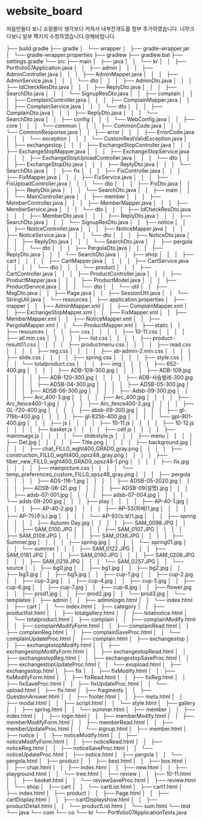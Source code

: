 # website_board
처음만들다 보니 쇼핑몰이 생각보다 커져서 내부전개도를 첨부 추가하였습니다.
너무크다보니 일부 팩키지 수정하였습니다.양해바랍니다.

├── build.gradle
├── gradle
│   └── wrapper
│       ├── gradle-wrapper.jar
│       └── gradle-wrapper.properties
├── gradlew
├── gradlew.bat
├── settings.gradle
└── src
    ├── main
    │   ├── java
    │   │   └── kr
    │   │       ├── Portfolio07Application.java
    │   │       ├── admin
    │   │       │   ├── AdminController.java
    │   │       │   ├── AdminMapper.java
    │   │       │   ├── AdminService.java
    │   │       │   └── dto
    │   │       │       ├── AdminDto.java
    │   │       │       ├── IdCheckResDto.java
    │   │       │       ├── ReplyDto.java
    │   │       │       ├── SearchDto.java
    │   │       │       └── SignupResDto.java
    │   │       ├── complain
    │   │       │   ├── ComplainController.java
    │   │       │   ├── ComplainMapper.java
    │   │       │   ├── ComplainService.java
    │   │       │   └── dto
    │   │       │       ├── ComplainDto.java
    │   │       │       ├── ReplyDto.java
    │   │       │       └── SearchDto.java
    │   │       ├── config
    │   │       │   └── WebConfig.java
    │   │       ├── core
    │   │       │   └── common
    │   │       │       ├── CommonCode.java
    │   │       │       └── CommonResponse.java
    │   │       ├── error
    │   │       │   ├── ErrorCode.java
    │   │       │   └── exception
    │   │       │       └── CustomRestValidException.java
    │   │       ├── exchangestop
    │   │       │   ├── ExchangeStopController.java
    │   │       │   ├── ExchangeStopMapper.java
    │   │       │   ├── ExchangeStopService.java
    │   │       │   ├── ExchangeStopUploadController.java
    │   │       │   └── dto
    │   │       │       ├── ExchangeStopDto.java
    │   │       │       ├── ReplyDto.java
    │   │       │       └── SearchDto.java
    │   │       ├── fix
    │   │       │   ├── FixController.java
    │   │       │   ├── FixMapper.java
    │   │       │   ├── FixService.java
    │   │       │   ├── FixUploadController.java
    │   │       │   └── dto
    │   │       │       ├── FixDto.java
    │   │       │       ├── ReplyDto.java
    │   │       │       └── SearchDto.java
    │   │       ├── main
    │   │       │   └── MainController.java
    │   │       ├── member
    │   │       │   ├── MemberController.java
    │   │       │   ├── MemberMapper.java
    │   │       │   ├── MemberService.java
    │   │       │   └── dto
    │   │       │       ├── IdCheckResDto.java
    │   │       │       ├── MemberDto.java
    │   │       │       ├── ReplyDto.java
    │   │       │       ├── SearchDto.java
    │   │       │       └── SignupResDto.java
    │   │       ├── notice
    │   │       │   ├── NoticeController.java
    │   │       │   ├── NoticeMapper.java
    │   │       │   ├── NoticeService.java
    │   │       │   └── dto
    │   │       │       ├── NoticeDto.java
    │   │       │       ├── ReplyDto.java
    │   │       │       └── SearchDto.java
    │   │       ├── pergola
    │   │       │   └── dto
    │   │       │       ├── PergolaDto.java
    │   │       │       ├── ReplyDto.java
    │   │       │       └── SearchDto.java
    │   │       ├── shop
    │   │       │   ├── cart
    │   │       │   │   ├── CartMapper.java
    │   │       │   │   ├── CartService.java
    │   │       │   │   └── dto
    │   │       │   └── product
    │   │       │       ├── CartController.java
    │   │       │       ├── ProductController.java
    │   │       │       ├── ProductMapper.java
    │   │       │       ├── ProductModel.java
    │   │       │       ├── ProductService.java
    │   │       │       └── dto
    │   │       └── util
    │   │           ├── MsgDto.java
    │   │           ├── Page.java
    │   │           ├── SessionUtil.java
    │   │           └── StringUtil.java
    │   └── resources
    │       ├── application.properties
    │       ├── mapper
    │       │   ├── AdminMapper.xml
    │       │   ├── ComplainMapper.xml
    │       │   ├── ExchangeStopMapper.xml
    │       │   ├── FixMapper.xml
    │       │   ├── MemberMapper.xml
    │       │   ├── NoticeMapper.xml
    │       │   ├── PergolaMapper.xml
    │       │   └── ProductMapper.xml
    │       ├── static
    │       │   ├── resources
    │       │   │   ├── css
    │       │   │   │   ├── 10-11.css
    │       │   │   │   ├── all.min.css
    │       │   │   │   ├── list.css
    │       │   │   │   ├── product-result01.css
    │       │   │   │   ├── productmenu.css
    │       │   │   │   ├── read.css
    │       │   │   │   ├── reg.css
    │       │   │   │   ├── sb-admin-2.min.css
    │       │   │   │   ├── slide.css
    │       │   │   │   ├── spring.css
    │       │   │   │   ├── style.css
    │       │   │   │   └── totalproduct.css
    │       │   │   ├── img
    │       │   │   │   ├── 652-400.jpg
    │       │   │   │   ├── ADB-109-300.jpg
    │       │   │   │   ├── ADB-109.jpg
    │       │   │   │   ├── ADB-120-300.jpg
    │       │   │   │   ├── ADB-사슴벌레-300.jpg
    │       │   │   │   ├── ADSB-04-300.jpg
    │       │   │   │   ├── ADSB-05-300.jpg
    │       │   │   │   ├── ADSB-06-300.jpg
    │       │   │   │   ├── Adsb-09-300.jpg
    │       │   │   │   ├── Arc_400-3.jpg
    │       │   │   │   ├── Arc_400.jpg
    │       │   │   │   ├── Arc_fence400-1.jpg
    │       │   │   │   ├── Arc_fence400-2.jpg
    │       │   │   │   ├── GL-720-400.jpg
    │       │   │   │   ├── absb-09-300.jpg
    │       │   │   │   ├── gl-719b-400.jpg
    │       │   │   │   ├── gl-825b-400.jpg
    │       │   │   │   └── gpl-901-400.jpg
    │       │   │   ├── js
    │       │   │   │   ├── 10-11.js
    │       │   │   │   ├── 10-12.js
    │       │   │   │   ├── basket.js
    │       │   │   │   ├── cell.js
    │       │   │   │   ├── mainimage.js
    │       │   │   │   └── slidestyle.js
    │       │   │   ├── menu
    │       │   │   │   ├── Del.jpg
    │       │   │   │   ├── Title.png
    │       │   │   │   ├── background.jpg
    │       │   │   │   ├── chat_FILL0_wght400_GRAD0_gray.png
    │       │   │   │   ├── construction_FILL0_wght400_opsz48_gray.png
    │       │   │   │   ├── fiber_new_FILL0_wght400_GRAD0_opsz48-1.png
    │       │   │   │   ├── fix.jpg
    │       │   │   │   ├── mainpicture.css
    │       │   │   │   └── temp_preferences_custom_FILL0_opsz48_gray.png
    │       │   │   ├── pergola
    │       │   │   │   ├── ADS-116-1.jpg
    │       │   │   │   ├── ADSB-05-2020.jpg
    │       │   │   │   ├── ADSB-06-(2).jpg
    │       │   │   │   ├── ADSB-09(설명).jpg
    │       │   │   │   ├── adsb-07-001.jpg
    │       │   │   │   ├── adsb-07-004.jpg
    │       │   │   │   └── adsb-09-200.jpg
    │       │   │   ├── play
    │       │   │   │   ├── AP-40-1.jpg
    │       │   │   │   ├── AP-40-2.jpg
    │       │   │   │   ├── AP-53(하베)1.jpg
    │       │   │   │   ├── AP-75(주노).jpg
    │       │   │   │   └── AP-92(노보)1.jpg
    │       │   │   ├── spring
    │       │   │   │   ├── Autumn Day.jpg
    │       │   │   │   ├── SAM_0098.JPG
    │       │   │   │   ├── SAM_0100.JPG
    │       │   │   │   ├── SAM_0107.JPG
    │       │   │   │   ├── SAM_0109.JPG
    │       │   │   │   ├── SAM_0136.JPG
    │       │   │   │   ├── Summer.jpg
    │       │   │   │   ├── spring.jpg
    │       │   │   │   └── spring01.jpg
    │       │   │   └── summer
    │       │   │       ├── SAM_0122.JPG
    │       │   │       ├── SAM_0181.JPG
    │       │   │       ├── SAM_0190.JPG
    │       │   │       ├── SAM_0206.JPG
    │       │   │       ├── SAM_0219.JPG
    │       │   │       └── SAM_0257.JPG
    │       │   └── source
    │       │       ├── bg0.jpg
    │       │       ├── bg1.jpg
    │       │       ├── bg2.jpg
    │       │       ├── bg3.jpg
    │       │       ├── bg5.jpg
    │       │       ├── cup-1.jpg
    │       │       ├── cup-2.jpg
    │       │       ├── cup-3.jpg
    │       │       ├── cup-4.jpg
    │       │       ├── cup-5.jpg
    │       │       ├── cup-6.jpg
    │       │       ├── cup-7.jpg
    │       │       ├── cup-8.jpg
    │       │       ├── flower.jpg
    │       │       ├── prod1.jpg
    │       │       ├── prod2.jpg
    │       │       └── prod3.jpg
    │       └── templates
    │           ├── admin
    │           │   ├── adminlogin.html
    │           │   └── index.html
    │           ├── cart
    │           │   └── index.html
    │           ├── category
    │           │   ├── productlist.html
    │           │   ├── totalgallery.html
    │           │   ├── totalnotice.html
    │           │   └── totalproduct.html
    │           ├── complain
    │           │   ├── complainModify.html
    │           │   ├── complainModifyForm.html
    │           │   ├── complainRead.html
    │           │   ├── complainReg.html
    │           │   ├── complainSaveProc.html
    │           │   └── complainUpdateProc.html
    │           ├── complain.html
    │           ├── exchangestop
    │           │   ├── exchangestopModify.html
    │           │   ├── exchangestopModifyForm.html
    │           │   ├── exchangestopRead.html
    │           │   ├── exchangestopReg.html
    │           │   ├── exchangestopSaveProc.html
    │           │   ├── exchangestopUpdateProc.html
    │           │   └── exupload.html
    │           ├── exchangestop.html
    │           ├── fix
    │           │   ├── fixModify.html
    │           │   ├── fixModifyForm.html
    │           │   ├── fixRead.html
    │           │   ├── fixReg.html
    │           │   ├── fixSaveProc.html
    │           │   ├── fixUpdateProc.html
    │           │   └── upload.html
    │           ├── fix.html
    │           ├── fragments
    │           │   ├── QuestionAnswer.html
    │           │   ├── footer.html
    │           │   ├── meta.html
    │           │   ├── modal.html
    │           │   ├── script.html
    │           │   └── style.html
    │           ├── gallery
    │           │   ├── spring.html
    │           │   └── summer.html
    │           ├── member
    │           │   ├── index.html
    │           │   ├── login.html
    │           │   ├── memberModify.html
    │           │   ├── memberModifyForm.html
    │           │   ├── memberRead.html
    │           │   ├── memberUpdateProc.html
    │           │   └── signup.html
    │           ├── member.html
    │           ├── notice
    │           │   ├── noticeModify.html
    │           │   ├── noticeModifyForm.html
    │           │   ├── noticeRead.html
    │           │   ├── noticeReg.html
    │           │   ├── noticeSaveProc.html
    │           │   └── noticeUpdateProc.html
    │           ├── notice.html
    │           ├── pergola
    │           │   └── pergola.html
    │           ├── product
    │           │   ├── best.html
    │           │   ├── box.html
    │           │   ├── chair.html
    │           │   ├── index.html
    │           │   ├── new.html
    │           │   ├── playground.html
    │           │   └── tree.html
    │           ├── review
    │           │   ├── 10-11.html
    │           │   ├── basket.html
    │           │   └── reviewSaveProc.html
    │           ├── review.html
    │           └── shop
    │               ├── cart
    │               │   └── cartList.html
    │               ├── cart1.html
    │               ├── index.html
    │               ├── product
    │               │   ├── Page.html
    │               │   ├── cartDisplay.html
    │               │   ├── cartDisplayshow.html
    │               │   ├── productDetail.html
    │               │   └── productList.html
    │               └── sum.html
    └── test
        └── java
            └── com
                └── co
                    └── kr
                        └── Portfolio07ApplicationTests.java
